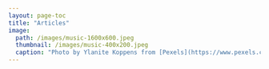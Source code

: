 ```yaml
---
layout: page-toc
title: "Articles"
image:
  path: /images/music-1600x600.jpeg
  thumbnail: /images/music-400x200.jpeg
  caption: "Photo by Ylanite Koppens from [Pexels](https://www.pexels.com)"
---
```

